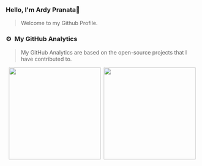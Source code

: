 ### Hello, I'm Ardy Pranata👋
> Welcome to my Github Profile.


### ⚙️ &nbsp;My GitHub Analytics
> My GitHub Analytics are based on the open-source projects that I have contributed to.

<div style="display: flex; justify-content: space-between; align-items: center; padding-left: 8px; padding-right: 8px;">
    <img height="240" src="https://github-stats.ardy.lol/api?username=ardynatz&show_icons=true&show=prs_merged,prs_merged_percentage&theme=react"/>
    <img height="240" src="https://github-stats.ardy.lol/api/top-langs/?username=ardynatz&langs_count=8&layout=compact&theme=react"/>
</div>
